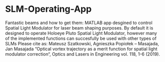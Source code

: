# SLM-Operating-App
Fantastic beams and how to get them: MATLAB app desgined to control Spatial Light Modulator for laser beam shaping purposes. By default it is designed to operate Holoeye Pluto Spatial Light Modulator, however many of the implemented functions can succesfully be used with other types of SLMs
Please cite as:
Mateusz Szatkowski, Agnieszka Popiołek – Masajada, Jan Masajada “Optical vortex trajectory as a merit function for spatial light modulator correction“, Optics and Lasers in Engineering
vol.  118,  1-6 (2019).
